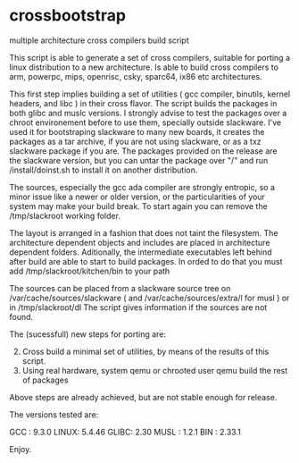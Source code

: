# crossbootstrap
multiple architecture cross compilers build script

This script is able to generate a set of cross compilers, suitable for porting a linux distribution to a new architecture.
Is able to build cross compilers to arm, powerpc, mips, openrisc, csky, sparc64, ix86 etc architectures.

This first step implies building a set of utilities ( gcc compiler, binutils, kernel headers, and libc ) in their cross flavor.
The script builds the packages in both glibc and muslc versions.
I strongly advise to test the packages over a chroot environement before to use them, specially outside slackware.
I've used it for bootstraping slackware to many new boards, it creates the packages as a tar archive, if you are not using slackware, or as a txz slackware package if you are.
The packages provided on the release are the slackware version, but you can untar the package over "/" and run /install/doinst.sh to install it on another distribution.

The sources, especially the gcc ada compiler are strongly entropic, so a minor issue like a newer or older version, or the particularities of your system may make your build break.
To start again you can remove the /tmp/slackroot working folder.

The layout is arranged in a fashion that does not taint the filesystem. The architecture dependent objects and includes are placed in architecture dependent folders.
Aditionally, the intermediate executables left behind after build are able to start to build packages. In orded to do that you must add /tmp/slackroot/kitchen/bin to your path

The sources can be placed from a slackware source tree on /var/cache/sources/slackware ( and /var/cache/sources/extra/l for musl ) or in  /tmp/slackroot/dl
The script gives information if the sources are not found.

The (sucessfull) new steps for porting are:

2) Cross build a minimal set of utilities, by means of the results of this script.
3) Using real hardware, system qemu or chrooted user qemu build the rest of packages

Above steps are already achieved, but are not stable enough for release.

The versions tested are:

 GCC  : 9.3.0
 LINUX: 5.4.46
 GLIBC: 2.30
 MUSL : 1.2.1
 BIN  : 2.33.1


Enjoy.

